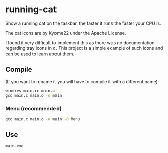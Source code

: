 # running-cat

Show a running cat on the taskbar, the faster it runs the faster your CPU is.

The cat icons are by Kyome22 under the Apache License.

I found it very difficult to implement this as there was no documentation regarding tray icons in c. This project is a simple example of such icons and can be used to learn about them.

## Compile

(If you want to rename it you will have to compile it with a different name)

```bat
windres main.rc main.o
gcc main.c main.o -o main
```

### Menu (recommended)

```bat
gcc main.c main.o -o main -D Menu
```

## Use

```bat
main.exe
```
